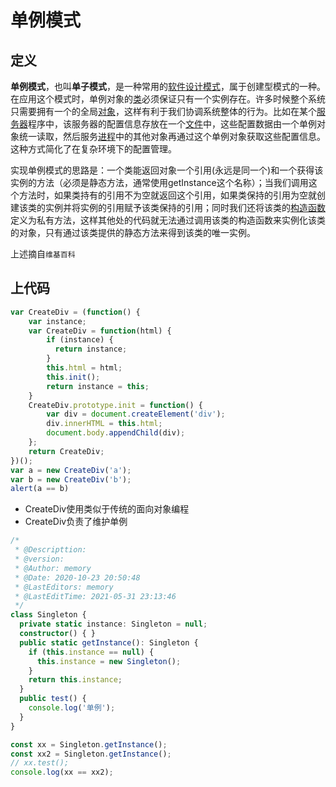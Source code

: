 # 单例模式

## 定义

**单例模式**，也叫**单子模式**，是一种常用的[软件设计模式](https://zh.wikipedia.org/wiki/软件设计模式)，属于创建型模式的一种。在应用这个模式时，单例对象的[类](https://zh.wikipedia.org/wiki/类_(计算机科学))必须保证只有一个实例存在。许多时候整个系统只需要拥有一个的全局[对象](https://zh.wikipedia.org/wiki/对象)，这样有利于我们协调系统整体的行为。比如在某个[服务器](https://zh.wikipedia.org/wiki/服务器)程序中，该服务器的配置信息存放在一个[文件](https://zh.wikipedia.org/wiki/文件)中，这些配置数据由一个单例对象统一读取，然后服务[进程](https://zh.wikipedia.org/wiki/进程)中的其他对象再通过这个单例对象获取这些配置信息。这种方式简化了在复杂环境下的配置管理。 

实现单例模式的思路是：一个类能返回对象一个引用(永远是同一个)和一个获得该实例的方法（必须是静态方法，通常使用getInstance这个名称）；当我们调用这个方法时，如果类持有的引用不为空就返回这个引用，如果类保持的引用为空就创建该类的实例并将实例的引用赋予该类保持的引用；同时我们还将该类的[构造函数](https://zh.wikipedia.org/wiki/构造函数)定义为私有方法，这样其他处的代码就无法通过调用该类的构造函数来实例化该类的对象，只有通过该类提供的静态方法来得到该类的唯一实例。	

上述摘自`维基百科`

## 上代码

```js
var CreateDiv = (function() { 
  	var instance;
    var CreateDiv = function(html) { 
        if (instance) {
          return instance; 
        }
        this.html = html; 
        this.init();
        return instance = this;
    }
    CreateDiv.prototype.init = function() {
        var div = document.createElement('div'); 
        div.innerHTML = this.html;
        document.body.appendChild(div); 
    };
    return CreateDiv; 
})();
var a = new CreateDiv('a'); 
var b = new CreateDiv('b'); 
alert(a == b)
```

- CreateDiv使用类似于传统的面向对象编程
- CreateDiv负责了维护单例

```typescript
/*
 * @Descripttion: 
 * @version: 
 * @Author: memory
 * @Date: 2020-10-23 20:50:48
 * @LastEditors: memory
 * @LastEditTime: 2021-05-31 23:13:46
 */
class Singleton {
  private static instance: Singleton = null;
  constructor() { }
  public static getInstance(): Singleton {
    if (this.instance == null) {
      this.instance = new Singleton();
    }
    return this.instance;
  }
  public test() {
    console.log('单例');
  }
}

const xx = Singleton.getInstance();
const xx2 = Singleton.getInstance();
// xx.test();
console.log(xx == xx2);
```

